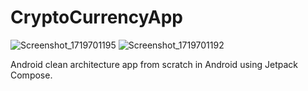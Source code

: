 # CryptoCurrencyApp
![Screenshot_1719701195](https://github.com/keyurmistry316/CryptoCurrencyApp/assets/99206977/9287cf55-9788-4871-8d1a-b843dc0a223c)
![Screenshot_1719701192](https://github.com/keyurmistry316/CryptoCurrencyApp/assets/99206977/f55ee5d0-e307-43db-a8ff-f961a70440f2)


Android clean architecture app from scratch in Android using Jetpack Compose.

